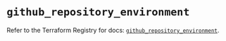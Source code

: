 # `github_repository_environment`

Refer to the Terraform Registry for docs: [`github_repository_environment`](https://registry.terraform.io/providers/integrations/github/6.7.0/docs/resources/repository_environment).
